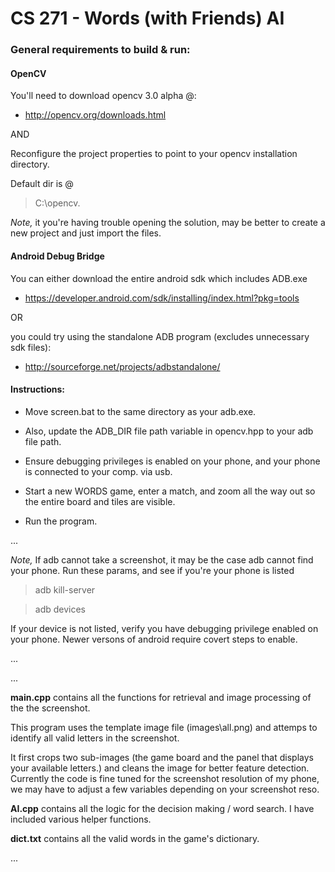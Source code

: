 CS 271 - Words (with Friends) AI 
======


###  General requirements to build & run:

#### OpenCV

You'll need to download opencv 3.0 alpha @:

* http://opencv.org/downloads.html

AND

Reconfigure the project properties to point to your opencv installation directory.

Default dir is  @ 

> C:\opencv.

*Note,* it you're having trouble opening the solution, may be better to create a new project and just import the files.

#### Android Debug Bridge

You can either download the entire android sdk which includes ADB.exe

* https://developer.android.com/sdk/installing/index.html?pkg=tools

OR

you could try using the standalone ADB program (excludes unnecessary sdk files):

* http://sourceforge.net/projects/adbstandalone/



#### Instructions:

* Move screen.bat to the same directory as your adb.exe.

* Also, update the ADB_DIR file path variable  in opencv.hpp to your adb file path.

* Ensure debugging privileges is enabled on your phone, and your phone is connected to your comp. via usb.

* Start a new WORDS game, enter a match, and zoom all the way out so the entire board and tiles are visible.

* Run the program.

...

*Note,* If adb cannot take a screenshot, it may be the case adb cannot find your phone.
Run these params, and see if you're your phone is listed

> adb kill-server

> adb devices

If your device is not listed, verify you have debugging privilege enabled on your phone. 
Newer versons of android require covert steps to enable.

...

...

**main.cpp** contains all the functions for retrieval and image processing of the the screenshot.


This program uses the template image file (images\all.png) and attemps to identify all valid letters in the screenshot.

It first crops two sub-images (the game board and the panel that displays your available letters.) and cleans the image for better feature detection. Currently the code is fine tuned for the screenshot resolution of my phone, we may have to adjust a few variables depending on your screenshot reso.

**AI.cpp** contains all the logic for the decision making / word search. I have included various helper functions.

**dict.txt** contains all the valid words in the game's dictionary.



...
